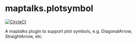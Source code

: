 # maptalks.plotsymbol

[![CircleCI](https://circleci.com/gh/fuzhenn/maptalks.plotsymbol.svg?style=svg)](https://circleci.com/gh/fuzhenn/maptalks.plotsymbol)

A maptalks plugin to support plot symbols, e.g.  DiagonalArrow, StraightArrow, etc.
